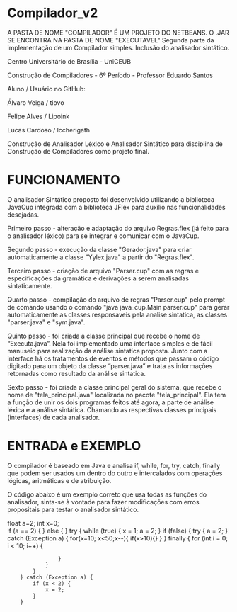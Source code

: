 # Compilador_v2
A PASTA DE NOME "COMPILADOR" É UM PROJETO DO NETBEANS. O .JAR SE ENCONTRA NA PASTA DE NOME "EXECUTAVEL"
Segunda parte da implementação de um Compilador simples. Inclusão do analisador sintático.

Centro Universitário de Brasília - UniCEUB

Construção de Compiladores - 6º Período - Professor Eduardo Santos

Aluno / Usuário no GitHub:

Álvaro Veiga / tiovo

Felipe Alves / Lipoink

Lucas Cardoso / lccherigath


Construção de Analisador Léxico e Analisador Sintático para disciplina de Construção de Compiladores como projeto final.

# FUNCIONAMENTO

O analisador Sintático proposto foi desenvolvido utilizando a biblioteca JavaCup integrada com a biblioteca JFlex para auxilio nas funcionalidades desejadas.

Primeiro passo - alteração e adaptação do arquivo Regras.flex (já feito para o analisador léxico) para se integrar e comunicar com o JavaCup.

Segundo passo - execução da classe "Gerador.java" para criar automaticamente a classe "Yylex.java" a partir do "Regras.flex".

Terceiro passo - criação de arquivo "Parser.cup" com as regras e especificações da gramática e derivações a serem analisadas sintaticamente.

Quarto passo - compilação do arquivo de regras "Parser.cup" pelo prompt de comando usando o comando "java java_cup.Main parser.cup" para gerar automaticamente as classes responsaveis pela analise sintatica, as classes "parser.java" e "sym.java".

Quinto passo - foi criada a classe principal que recebe o nome de “Executa.java”. Nela foi implementado uma interface simples e de fácil manuseio para realização da análise sintatica proposta. Junto com a interface há os tratamentos de eventos e métodos que passam o código digitado para um objeto da classe “parser.java” e trata as informações retornadas como resultado da análise sintatica.

Sexto passo - foi criada a classe principal geral do sistema, que recebe o nome de "tela_principal.java" localizada no pacote "tela_principal". Ela tem a função de unir os dois programas feitos até agora, a parte de análise léxica e a análise sintática. Chamando as respectivas classes principais (interfaces) de cada analisador.

# ENTRADA e EXEMPLO

O compilador é baseado em Java e analisa if, while, for, try, catch, finally que podem ser usados um dentro do outro e intercalados com operações lógicas, aritméticas e de atribuição.

O código abaixo é um exemplo correto que usa todas as funções do analisador, sinta-se à vontade para fazer modificações com erros propositais para testar o analisador sintático.

float a=2;
int x=0;        
if (a == 2) {
        } else {
        }
        try {
            while (true) {
                x = 1;
                a = 2;
            }
            if (false) {
                try {
                    a = 2;
                } catch (Exception a) {
                    for(x=10; x<50;x--){
                        if(x>10){}
                    }
                } finally {
                    for (int i = 0; i < 10; i++) {

                    }
                }
            }
        } catch (Exception a) {
            if (x < 2) {
                x = 2;
            }
        }
